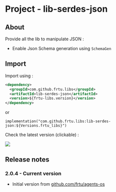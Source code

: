 # Project - lib-serdes-json

## About

Provide all the lib to manipulate JSON :

* Enable Json Schema generation using `SchemaGen`

## Import

Import using :

```XML
<dependency>
  <groupId>com.github.frtu.libs</groupId>
  <artifactId>lib-serdes-json</artifactId>
  <version>${frtu-libs.version}</version>
</dependency>
```

or

```
implementation("com.github.frtu.libs:lib-serdes-json:${Versions.frtu_libs}")
```

Check the latest version (clickable) :

[<img src="https://img.shields.io/maven-central/v/com.github.frtu.libs/lib-serdes-json.svg?label=latest%20release%20:%20lib-serdes-json"/>](https://search.maven.org/#search%7Cga%7C1%7Ca%3A%22lib-utils%22+g%3A%22com.github.frtu.libs%22)


## Release notes

### 2.0.4 - Current version

* Initial version from [github.com/frtu/agents-os](https://github.com/frtu/agents-os)
